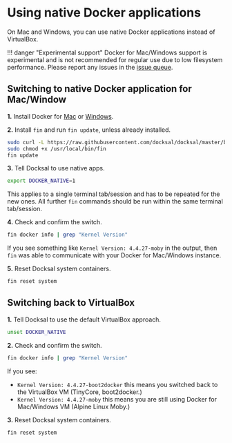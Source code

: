 # Using native Docker applications

On Mac and Windows, you can use native Docker applications instead of VirtualBox.

!!! danger "Experimental support"
    Docker for Mac/Windows support is experimental and is not recommended for regular use due to low filesystem performance. Please report any issues in the [issue queue](https://github.com/docksal/docksal/issues).

## Switching to native Docker application for Mac/Window

**1.** Install Docker for [Mac](https://docs.docker.com/docker-for-mac) or [Windows](https://docs.docker.com/docker-for-windows).

**2.** Install `fin` and run `fin update`, unless already installed.

```bash
sudo curl -L https://raw.githubusercontent.com/docksal/docksal/master/bin/fin -o /usr/local/bin/fin && \
sudo chmod +x /usr/local/bin/fin
fin update
```

**3.** Tell Docksal to use native apps.

```bash
export DOCKER_NATIVE=1
```

This applies to a single terminal tab/session and has to be repeated for the new ones.
All further `fin` commands should be run within the same terminal tab/session.

**4.** Check and confirm the switch.

```bash
fin docker info | grep "Kernel Version"
```

If you see something like `Kernel Version: 4.4.27-moby` in the output,
then `fin` was able to communicate with your Docker for Mac/Windows instance.

**5.** Reset Docksal system containers.

```bash
fin reset system
```

## Switching back to VirtualBox

**1.** Tell Docksal to use the default VirtualBox approach.

```bash
unset DOCKER_NATIVE
```

**2.** Check and confirm the switch.

```bash
fin docker info | grep "Kernel Version"
```

If you see:

- `Kernel Version: 4.4.27-boot2docker` this means you switched back to the VirtualBox VM (TinyCore, boot2docker.)
- `Kernel Version: 4.4.27-moby` this means you are still using Docker for Mac/Windows VM (Alpine Linux Moby.)

**3.** Reset Docksal system containers.

```bash
fin reset system
```
